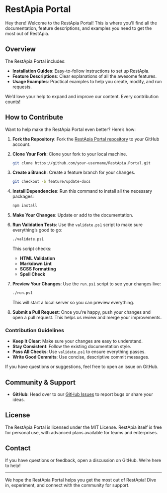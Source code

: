 # RestApia Portal

Hey there! Welcome to the RestApia Portal! This is where you'll find all the documentation, feature descriptions, and examples you need to get the most out of RestApia.

## Overview

The RestApia Portal includes:

- **Installation Guides**: Easy-to-follow instructions to set up RestApia.
- **Feature Descriptions**: Clear explanations of all the awesome features.
- **Usage Examples**: Practical examples to help you create, modify, and run requests.

We’d love your help to expand and improve our content. Every contribution counts!

## How to Contribute

Want to help make the RestApia Portal even better? Here’s how:

1. **Fork the Repository**: Fork the [RestApia Portal repository](https://github.com/RestApia/RestApia.Portal) to your GitHub account.

2. **Clone Your Fork**: Clone your fork to your local machine.

   ```sh
   git clone https://github.com/your-username/RestApia.Portal.git
   ```

3. **Create a Branch**: Create a feature branch for your changes.

   ```sh
   git checkout -b feature/update-docs
   ```

4. **Install Dependencies**: Run this command to install all the necessary packages:

   ```sh
   npm install
   ```

5. **Make Your Changes**: Update or add to the documentation.

6. **Run Validation Tests**: Use the `validate.ps1` script to make sure everything’s good to go:

   ```sh
   ./validate.ps1
   ```

   This script checks:
   - **HTML Validation**
   - **Markdown Lint**
   - **SCSS Formatting**
   - **Spell Check**

7. **Preview Your Changes**: Use the `run.ps1` script to see your changes live:

   ```sh
   ./run.ps1
   ```

   This will start a local server so you can preview everything.

8. **Submit a Pull Request**: Once you're happy, push your changes and open a pull request. This helps us review and merge your improvements.

### Contribution Guidelines

- **Keep It Clear**: Make sure your changes are easy to understand.
- **Stay Consistent**: Follow the existing documentation style.
- **Pass All Checks**: Use `validate.ps1` to ensure everything passes.
- **Write Good Commits**: Use concise, descriptive commit messages.

If you have questions or suggestions, feel free to open an issue on GitHub.

## Community & Support

- **GitHub**: Head over to our [GitHub Issues](https://github.com/RestApia/RestApia.Portal/issues) to report bugs or share your ideas.

## License

The RestApia Portal is licensed under the MIT License. RestApia itself is free for personal use, with advanced plans available for teams and enterprises.

## Contact

If you have questions or feedback, open a discussion on GitHub. We’re here to help!

---

We hope the RestApia Portal helps you get the most out of RestApia! Dive in, experiment, and connect with the community for support.
